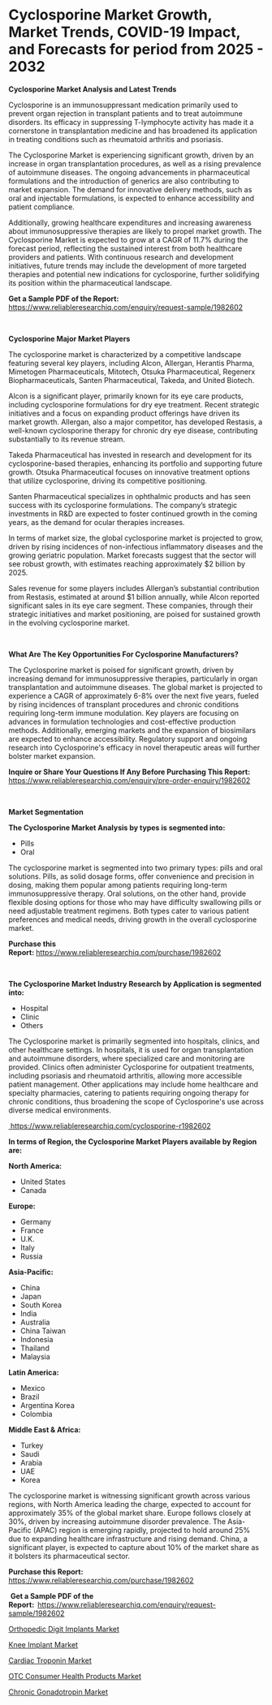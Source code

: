<p><h1>Cyclosporine Market Growth, Market Trends, COVID-19 Impact, and Forecasts for period from 2025 - 2032</h1></p><p><strong>Cyclosporine Market Analysis and Latest Trends</strong></p>
<p><p>Cyclosporine is an immunosuppressant medication primarily used to prevent organ rejection in transplant patients and to treat autoimmune disorders. Its efficacy in suppressing T-lymphocyte activity has made it a cornerstone in transplantation medicine and has broadened its application in treating conditions such as rheumatoid arthritis and psoriasis. </p><p>The Cyclosporine Market is experiencing significant growth, driven by an increase in organ transplantation procedures, as well as a rising prevalence of autoimmune diseases. The ongoing advancements in pharmaceutical formulations and the introduction of generics are also contributing to market expansion. The demand for innovative delivery methods, such as oral and injectable formulations, is expected to enhance accessibility and patient compliance. </p><p>Additionally, growing healthcare expenditures and increasing awareness about immunosuppressive therapies are likely to propel market growth. The Cyclosporine Market is expected to grow at a CAGR of 11.7% during the forecast period, reflecting the sustained interest from both healthcare providers and patients. With continuous research and development initiatives, future trends may include the development of more targeted therapies and potential new indications for cyclosporine, further solidifying its position within the pharmaceutical landscape.</p></p>
<p><strong>Get a Sample PDF of the Report:&nbsp;</strong> <a href="https://www.reliableresearchiq.com/enquiry/request-sample/1982602?utm_campaign=1121&utm_medium=2&utm_source=Github&utm_content=ia&utm_term=08032025&utm_id=cyclosporine">https://www.reliableresearchiq.com/enquiry/request-sample/1982602</a></p>
<p>&nbsp;</p>
<p><strong>Cyclosporine Major Market Players</strong></p>
<p><p>The cyclosporine market is characterized by a competitive landscape featuring several key players, including Alcon, Allergan, Herantis Pharma, Mimetogen Pharmaceuticals, Mitotech, Otsuka Pharmaceutical, Regenerx Biopharmaceuticals, Santen Pharmaceutical, Takeda, and United Biotech. </p><p>Alcon is a significant player, primarily known for its eye care products, including cyclosporine formulations for dry eye treatment. Recent strategic initiatives and a focus on expanding product offerings have driven its market growth. Allergan, also a major competitor, has developed Restasis, a well-known cyclosporine therapy for chronic dry eye disease, contributing substantially to its revenue stream.</p><p>Takeda Pharmaceutical has invested in research and development for its cyclosporine-based therapies, enhancing its portfolio and supporting future growth. Otsuka Pharmaceutical focuses on innovative treatment options that utilize cyclosporine, driving its competitive positioning. </p><p>Santen Pharmaceutical specializes in ophthalmic products and has seen success with its cyclosporine formulations. The company’s strategic investments in R&D are expected to foster continued growth in the coming years, as the demand for ocular therapies increases.</p><p>In terms of market size, the global cyclosporine market is projected to grow, driven by rising incidences of non-infectious inflammatory diseases and the growing geriatric population. Market forecasts suggest that the sector will see robust growth, with estimates reaching approximately $2 billion by 2025.</p><p>Sales revenue for some players includes Allergan’s substantial contribution from Restasis, estimated at around $1 billion annually, while Alcon reported significant sales in its eye care segment. These companies, through their strategic initiatives and market positioning, are poised for sustained growth in the evolving cyclosporine market.</p></p>
<p>&nbsp;</p>
<p><strong>What Are The Key Opportunities For Cyclosporine Manufacturers?</strong></p>
<p><p>The Cyclosporine market is poised for significant growth, driven by increasing demand for immunosuppressive therapies, particularly in organ transplantation and autoimmune diseases. The global market is projected to experience a CAGR of approximately 6-8% over the next five years, fueled by rising incidences of transplant procedures and chronic conditions requiring long-term immune modulation. Key players are focusing on advances in formulation technologies and cost-effective production methods. Additionally, emerging markets and the expansion of biosimilars are expected to enhance accessibility. Regulatory support and ongoing research into Cyclosporine's efficacy in novel therapeutic areas will further bolster market expansion.</p></p>
<p><strong>Inquire or Share Your Questions If Any Before Purchasing This Report:</strong> <a href="https://www.reliableresearchiq.com/enquiry/pre-order-enquiry/1982602?utm_campaign=1121&utm_medium=2&utm_source=Github&utm_content=ia&utm_term=08032025&utm_id=cyclosporine">https://www.reliableresearchiq.com/enquiry/pre-order-enquiry/1982602</a></p>
<p>&nbsp;</p>
<p><strong>Market Segmentation</strong></p>
<p><strong>The Cyclosporine Market Analysis by types is segmented into:</strong></p>
<p><ul><li>Pills</li><li>Oral</li></ul></p>
<p><p>The cyclosporine market is segmented into two primary types: pills and oral solutions. Pills, as solid dosage forms, offer convenience and precision in dosing, making them popular among patients requiring long-term immunosuppressive therapy. Oral solutions, on the other hand, provide flexible dosing options for those who may have difficulty swallowing pills or need adjustable treatment regimens. Both types cater to various patient preferences and medical needs, driving growth in the overall cyclosporine market.</p></p>
<p><strong>Purchase this Report:&nbsp;</strong><a href="https://www.reliableresearchiq.com/purchase/1982602?utm_campaign=1121&utm_medium=2&utm_source=Github&utm_content=ia&utm_term=08032025&utm_id=cyclosporine">https://www.reliableresearchiq.com/purchase/1982602</a></p>
<p>&nbsp;</p>
<p><strong>The Cyclosporine Market Industry Research by Application is segmented into:</strong></p>
<p><ul><li>Hospital</li><li>Clinic</li><li>Others</li></ul></p>
<p><p>The Cyclosporine market is primarily segmented into hospitals, clinics, and other healthcare settings. In hospitals, it is used for organ transplantation and autoimmune disorders, where specialized care and monitoring are provided. Clinics often administer Cyclosporine for outpatient treatments, including psoriasis and rheumatoid arthritis, allowing more accessible patient management. Other applications may include home healthcare and specialty pharmacies, catering to patients requiring ongoing therapy for chronic conditions, thus broadening the scope of Cyclosporine's use across diverse medical environments.</p></p>
<p><a href="https://www.reliableresearchiq.com/cyclosporine-r1982602?utm_campaign=1121&utm_medium=2&utm_source=Github&utm_content=ia&utm_term=08032025&utm_id=cyclosporine">&nbsp;https://www.reliableresearchiq.com/cyclosporine-r1982602</a></p>
<p><strong>In terms of Region, the Cyclosporine Market Players available by Region are:</strong></p>
<p>
    <p> <strong> North America: </strong>
        <ul>
            <li>United States</li>
            <li>Canada</li>
        </ul>
        </p> 
    <p> <strong> Europe: </strong>
        <ul>
            <li>Germany</li>
            <li>France</li>
            <li>U.K.</li>
            <li>Italy</li>
            <li>Russia</li>
        </ul>
        </p> 
    <p> <strong> Asia-Pacific: </strong>
        <ul>
            <li>China</li>
            <li>Japan</li>
            <li>South Korea</li>
            <li>India</li>
            <li>Australia</li>
            <li>China Taiwan</li>
            <li>Indonesia</li>
            <li>Thailand</li>
            <li>Malaysia</li>
        </ul>
        </p> 
    <p> <strong> Latin America: </strong>
        <ul>
            <li>Mexico</li>
            <li>Brazil</li>
            <li>Argentina Korea</li>
            <li>Colombia</li>
        </ul>
        </p> 
    <p> <strong> Middle East & Africa: </strong>
        <ul>
            <li>Turkey</li>
            <li>Saudi</li>
            <li>Arabia</li>
            <li>UAE</li>
            <li>Korea</li>
        </ul>
    </p>
    </p>
<p><p>The cyclosporine market is witnessing significant growth across various regions, with North America leading the charge, expected to account for approximately 35% of the global market share. Europe follows closely at 30%, driven by increasing autoimmune disorder prevalence. The Asia-Pacific (APAC) region is emerging rapidly, projected to hold around 25% due to expanding healthcare infrastructure and rising demand. China, a significant player, is expected to capture about 10% of the market share as it bolsters its pharmaceutical sector.</p></p>
<p><strong>Purchase this Report: </strong><a href="https://www.reliableresearchiq.com/purchase/1982602?utm_campaign=1121&utm_medium=2&utm_source=Github&utm_content=ia&utm_term=08032025&utm_id=cyclosporine">https://www.reliableresearchiq.com/purchase/1982602</a></p>
<p>&nbsp;<strong>Get a Sample PDF of the Report:&nbsp;&nbsp;</strong><a href="https://www.reliableresearchiq.com/enquiry/request-sample/1982602?utm_campaign=1121&utm_medium=2&utm_source=Github&utm_content=ia&utm_term=08032025&utm_id=cyclosporine">https://www.reliableresearchiq.com/enquiry/request-sample/1982602</a></p>
<p><strong></strong></p>
<p><p><a href="https://github.com/dumanelina6v/Market-Research-Report-List-1/blob/main/orthopedic-digit-implants-market.md?utm_campaign=1121&utm_medium=2&utm_source=Github&utm_content=ia&utm_term=08032025&utm_id=cyclosporine">Orthopedic Digit Implants Market</a></p><p><a href="https://github.com/khifzaba/Market-Research-Report-List-1/blob/main/knee-implant-market.md?utm_campaign=1121&utm_medium=2&utm_source=Github&utm_content=ia&utm_term=08032025&utm_id=cyclosporine">Knee Implant Market</a></p><p><a href="https://github.com/waldarolka1j/Market-Research-Report-List-1/blob/main/cardiac-troponin-market.md?utm_campaign=1121&utm_medium=2&utm_source=Github&utm_content=ia&utm_term=08032025&utm_id=cyclosporine">Cardiac Troponin Market</a></p><p><a href="https://github.com/dekamrapinq1/Market-Research-Report-List-1/blob/main/otc-consumer-health-products-market.md?utm_campaign=1121&utm_medium=2&utm_source=Github&utm_content=ia&utm_term=08032025&utm_id=cyclosporine">OTC Consumer Health Products Market</a></p><p><a href="https://github.com/spineamosa0e/Market-Research-Report-List-1/blob/main/chronic-gonadotropin-market.md?utm_campaign=1121&utm_medium=2&utm_source=Github&utm_content=ia&utm_term=08032025&utm_id=cyclosporine">Chronic Gonadotropin Market</a></p></p>